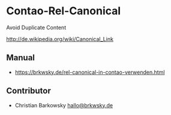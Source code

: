 Contao-Rel-Canonical
====================

Avoid Duplicate Content

http://de.wikipedia.org/wiki/Canonical_Link


Manual
-------------------

* https://brkwsky.de/rel-canonical-in-contao-verwenden.html


Contributor
-------------------

* Christian Barkowsky <hallo@brkwsky.de>
